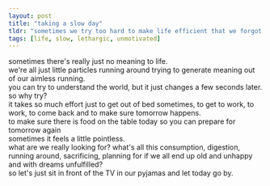 ```yaml
---
layout: post
title: "taking a slow day"
tldr: "sometimes we try too hard to make life efficient that we forgot simply how to live"
tags: [life, slow, lethargic, unmotivated]
---
```


sometimes there's really just no meaning to life.  
we're all just little particles running around trying to generate meaning out of our aimless running.  
you can try to understand the world, but it just changes a few seconds later.  so why try?  
it takes so much effort just to get out of bed sometimes, to get to work, to work, to come back and to make sure tomorrow happens.  
to make sure there is food on the table today so you can prepare for tomorrow again  
sometimes it feels a little pointless.  
what are we really looking for? what's all this consumption, digestion, running around, sacrificing, planning for if we all end up old and unhappy and with dreams unfulfilled?  
so let's just sit in front of the TV in our pyjamas and let today go by.
